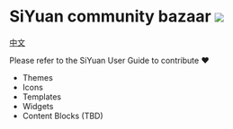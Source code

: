 # SiYuan community bazaar <a title="Hits" target="_blank" href="https://github.com/siyuan-note/bazaar"><img src="https://hits.b3log.org/siyuan-note/bazaar.svg"></a>

[中文](https://github.com/siyuan-note/bazaar/blob/main/README.md)

Please refer to the SiYuan User Guide to contribute :heart:

* Themes
* Icons
* Templates
* Widgets
* Content Blocks (TBD)
